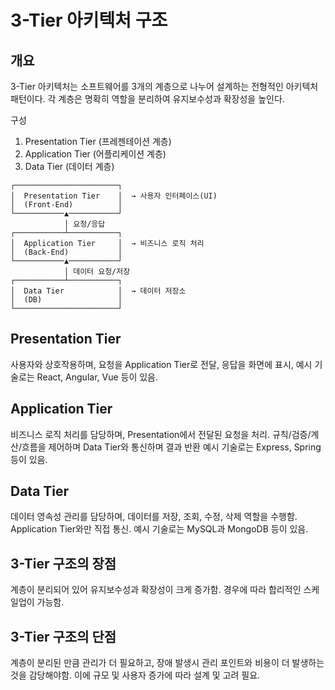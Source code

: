 # 3-Tier 아키텍처 구조

## 개요

3-Tier 아키텍처는 소프트웨어를 3개의 계층으로 나누어 설계하는 전형적인 아키텍처 패턴이다. 각 계층은 명확히 역할을 분리하여 유지보수성과 확장성을 높인다.

구성

1. Presentation Tier (프레젠테이션 계층)
2. Application Tier (어플리케이션 계층)
3. Data Tier (데이터 계층)


```
┌───────────────────────┐
│  Presentation Tier    │  → 사용자 인터페이스(UI)  
│  (Front-End)          │
└───────────▲───────────┘
            │ 요청/응답
┌───────────┴───────────┐
│  Application Tier     │  → 비즈니스 로직 처리  
│  (Back-End)           │
└───────────▲───────────┘
            │ 데이터 요청/저장
┌───────────┴───────────┐
│  Data Tier            │  → 데이터 저장소  
│  (DB)                 │
└───────────────────────┘
```

## Presentation Tier
사용자와 상호작용하며, 요청을 Application Tier로 전달, 응답을 화면에 표시, 예시 기술로는 React, Angular, Vue 등이 있음.

## Application Tier
비즈니스 로직 처리를 담당하며, Presentation에서 전달된 요청을 처리. 규칙/검증/계산/흐름을 제어하며 Data Tier와 통신하며 결과 반환 예시 기술로는 Express, Spring 등이 있음.

## Data Tier
데이터 영속성 관리를 담당하며, 데이터를 저장, 조회, 수정, 삭제 역할을 수행함. Application Tier와만 직접 통신. 예시 기술로는 MySQL과 MongoDB 등이 있음.

## 3-Tier 구조의 장점
계층이 분리되어 있어 유지보수성과 확장성이 크게 증가함. 경우에 따라 합리적인 스케일업이 가능함.

## 3-Tier 구조의 단점
계층이 분리된 만큼 관리가 더 필요하고, 장애 발생시 관리 포인트와 비용이 더 발생하는 것을 감당해야함. 이에 규모 및 사용자 증가에 따라 설계 및 고려 필요.